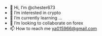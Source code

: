 - 👋 Hi, I’m @chester673
- 👀 I’m interested in crypto 
- 🌱 I’m currently learning ...
- 💞️ I’m looking to collaborate on forex
- 📫 How to reach me ya015966@gmail.com

<!---
chester673/chester673 is a ✨ special ✨ repository because its `README.md` (this file) appears on your GitHub profile.
You can click the Preview link to take a look at your changes.
--->

